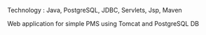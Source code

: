 Technology : Java, PostgreSQL, JDBC, Servlets, Jsp, Maven

Web application for simple PMS using Tomcat and PostgreSQL DB
